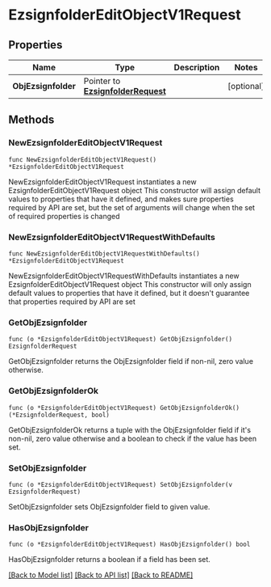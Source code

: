 # EzsignfolderEditObjectV1Request

## Properties

Name | Type | Description | Notes
------------ | ------------- | ------------- | -------------
**ObjEzsignfolder** | Pointer to [**EzsignfolderRequest**](ezsignfolder-Request.md) |  | [optional] 

## Methods

### NewEzsignfolderEditObjectV1Request

`func NewEzsignfolderEditObjectV1Request() *EzsignfolderEditObjectV1Request`

NewEzsignfolderEditObjectV1Request instantiates a new EzsignfolderEditObjectV1Request object
This constructor will assign default values to properties that have it defined,
and makes sure properties required by API are set, but the set of arguments
will change when the set of required properties is changed

### NewEzsignfolderEditObjectV1RequestWithDefaults

`func NewEzsignfolderEditObjectV1RequestWithDefaults() *EzsignfolderEditObjectV1Request`

NewEzsignfolderEditObjectV1RequestWithDefaults instantiates a new EzsignfolderEditObjectV1Request object
This constructor will only assign default values to properties that have it defined,
but it doesn't guarantee that properties required by API are set

### GetObjEzsignfolder

`func (o *EzsignfolderEditObjectV1Request) GetObjEzsignfolder() EzsignfolderRequest`

GetObjEzsignfolder returns the ObjEzsignfolder field if non-nil, zero value otherwise.

### GetObjEzsignfolderOk

`func (o *EzsignfolderEditObjectV1Request) GetObjEzsignfolderOk() (*EzsignfolderRequest, bool)`

GetObjEzsignfolderOk returns a tuple with the ObjEzsignfolder field if it's non-nil, zero value otherwise
and a boolean to check if the value has been set.

### SetObjEzsignfolder

`func (o *EzsignfolderEditObjectV1Request) SetObjEzsignfolder(v EzsignfolderRequest)`

SetObjEzsignfolder sets ObjEzsignfolder field to given value.

### HasObjEzsignfolder

`func (o *EzsignfolderEditObjectV1Request) HasObjEzsignfolder() bool`

HasObjEzsignfolder returns a boolean if a field has been set.


[[Back to Model list]](../README.md#documentation-for-models) [[Back to API list]](../README.md#documentation-for-api-endpoints) [[Back to README]](../README.md)


